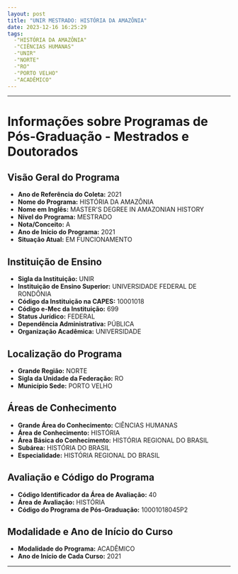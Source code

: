 ```yaml
---
layout: post
title: "UNIR MESTRADO: HISTÓRIA DA AMAZÔNIA"
date: 2023-12-16 16:25:29
tags:
  -"HISTÓRIA DA AMAZÔNIA"
  -"CIÊNCIAS HUMANAS"
  -"UNIR"
  -"NORTE"
  -"RO"
  -"PORTO VELHO"
  -"ACADÊMICO"
---
```


---


# Informações sobre Programas de Pós-Graduação - Mestrados e Doutorados

## Visão Geral do Programa
- **Ano de Referência do Coleta:** 2021
- **Nome do Programa:** HISTÓRIA DA AMAZÔNIA
- **Nome em Inglês:** MASTER'S DEGREE IN AMAZONIAN HISTORY
- **Nível do Programa:** MESTRADO
- **Nota/Conceito:** A
- **Ano de Início do Programa:** 2021
- **Situação Atual:** EM FUNCIONAMENTO

## Instituição de Ensino
- **Sigla da Instituição:** UNIR
- **Instituição de Ensino Superior:** UNIVERSIDADE FEDERAL DE RONDÔNIA
- **Código da Instituição na CAPES:** 10001018
- **Código e-Mec da Instituição:** 699
- **Status Jurídico:** FEDERAL
- **Dependência Administrativa:** PÚBLICA
- **Organização Acadêmica:** UNIVERSIDADE

## Localização do Programa
- **Grande Região:** NORTE
- **Sigla da Unidade da Federação:** RO
- **Município Sede:** PORTO VELHO

## Áreas de Conhecimento
- **Grande Área do Conhecimento:** CIÊNCIAS HUMANAS
- **Área de Conhecimento:** HISTÓRIA
- **Área Básica do Conhecimento:** HISTÓRIA REGIONAL DO BRASIL
- **Subárea:** HISTÓRIA DO BRASIL
- **Especialidade:** HISTÓRIA REGIONAL DO BRASIL

## Avaliação e Código do Programa
- **Código Identificador da Área de Avaliação:** 40
- **Área de Avaliação:** HISTÓRIA
- **Código do Programa de Pós-Graduação:** 10001018045P2


## Modalidade e Ano de Início do Curso
- **Modalidade do Programa:** ACADÊMICO
- **Ano de Início de Cada Curso:** 2021

---

